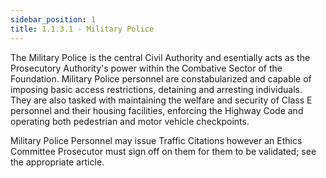 ```yaml
---
sidebar_position: 1
title: 1.1.3.1 - Military Police
---
```

The Military Police is the central Civil Authority and esentially acts as the Prosecutory Authority's power within the Combative Sector of the Foundation. Military Police personnel are constabularized and capable of imposing basic access restrictions, detaining and arresting individuals. They are also tasked with maintaining the welfare and security of Class E personnel and their housing facilities, enforcing the Highway Code and operating both pedestrian and motor vehicle checkpoints.

Military Police Personnel may issue Traffic Citations however an Ethics Committee Prosecutor must sign off on them for them to be validated; see the appropriate article.